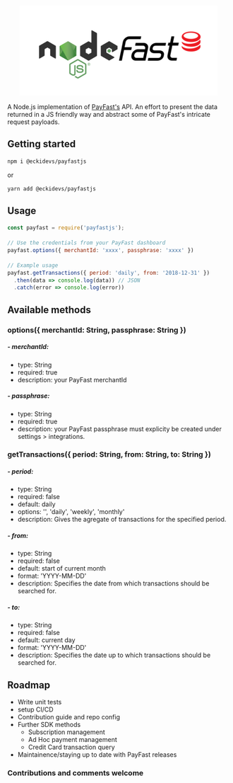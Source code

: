 <p style="text-align: center;">
  <img style="max-width: 100%;" src="./assets/NodeFast.png">
</p>

A Node.js implementation of [PayFast's](https://www.payfast.co.za) API. An effort to present the data returned in a JS friendly way and abstract some of PayFast's intricate request payloads.

## Getting started

```bash
npm i @eckidevs/payfastjs
```
or

```bash
yarn add @eckidevs/payfastjs
```

## Usage

```js
const payfast = require('payfastjs');

// Use the credentials from your PayFast dashboard
payfast.options({ merchantId: 'xxxx', passphrase: 'xxxx' })

// Example usage
payfast.getTransactions({ period: 'daily', from: '2018-12-31' })
  .then(data => console.log(data)) // JSON
  .catch(error => console.log(error))
```

## Available methods

### options({ merchantId: String, passphrase: String })

##### - merchantId:
  - type: String
  - required: true
  - description: your PayFast merchantId

##### - passphrase:
  - type: String
  - required: true
  - description: your PayFast passphrase must explicity be created under settings > integrations.

### getTransactions({ period: String, from: String, to: String })

##### - period:
  - type: String
  - required: false
  - default: daily
  - options: '', 'daily', 'weekly', 'monthly'
  - description: Gives the agregate of transactions for the specified period.

##### - from:
  - type: String
  - required: false
  - default: start of current month
  - format: 'YYYY-MM-DD'
  - description: Specifies the date from which transactions should be searched for.

##### - to:
  - type: String
  - required: false
  - default: current day
  - format: 'YYYY-MM-DD'
  - description: Specifies the date up to which transactions should be searched for.


## Roadmap

  - Write unit tests
  - setup CI/CD
  - Contribution guide and repo config
  - Further SDK methods
    - Subscription management
    - Ad Hoc payment management
    - Credit Card transaction query
  - Maintainence/staying up to date with PayFast releases

### Contributions and comments welcome
